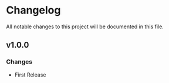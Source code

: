 # Changelog
All notable changes to this project will be documented in this file.

## v1.0.0
### Changes
 - First Release